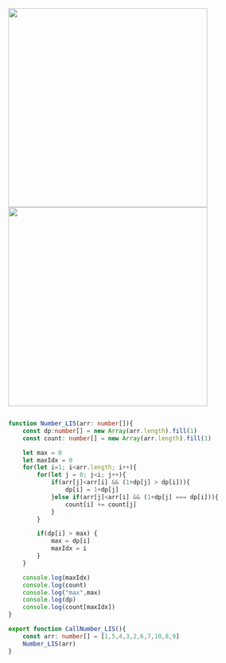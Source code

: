 <img src="https://github.com/user-attachments/assets/5242ef3a-5452-40f8-8b1c-cdd5b2e64ae6" width=400 height=400>
<img src="https://github.com/user-attachments/assets/d12ad855-ab33-4303-83c7-355116c82511" width=400 height=400>



```ts

function Number_LIS(arr: number[]){
    const dp:number[] = new Array(arr.length).fill(1)
    const count: number[] = new Array(arr.length).fill(1)

    let max = 0
    let maxIdx = 0
    for(let i=1; i<arr.length; i++){
        for(let j = 0; j<i; j++){
            if(arr[j]<arr[i] && (1+dp[j] > dp[i])){
                dp[i] = 1+dp[j]
            }else if(arr[j]<arr[i] && (1+dp[j] === dp[i])){
                count[i] += count[j]
            }
        }

        if(dp[i] > max) {
            max = dp[i]
            maxIdx = i
        }
    }

    console.log(maxIdx)
    console.log(count)
    console.log("max",max)
    console.log(dp)
    console.log(count[maxIdx])
}

export function CallNumber_LIS(){
    const arr: number[] = [1,5,4,3,2,6,7,10,8,9]
    Number_LIS(arr)
}

```

